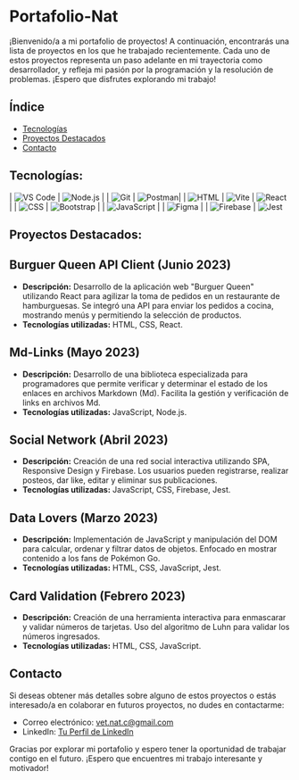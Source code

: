 # Portafolio-Nat

¡Bienvenido/a a mi portafolio de proyectos! A continuación, encontrarás una lista de proyectos en los que he trabajado recientemente. Cada uno de estos proyectos representa un paso adelante en mi trayectoria como desarrollador, y refleja mi pasión por la programación y la resolución de problemas. ¡Espero que disfrutes explorando mi trabajo!

## Índice

- [Tecnologías](#tecnologías)
- [Proyectos Destacados](#proyectos-destacados)
- [Contacto](#contacto)

## Tecnologías:

| <img src="https://skillicons.dev/icons?i=vscode&theme=dark" alt="VS Code">     |     <img src="https://skillicons.dev/icons?i=nodejs" alt="Node.js"> |
| <img src="https://skillicons.dev/icons?i=git&theme=dark" alt="Git">    |  <img src="https://skillicons.dev/icons?i=postman" alt="Postman">|
| <img src="https://skillicons.dev/icons?i=html&theme=dark" alt="HTML">   |   <img src="https://skillicons.dev/icons?i=vite" alt="Vite"> |  <img src="https://skillicons.dev/icons?i=react" alt="React"> |
| <img src="https://skillicons.dev/icons?i=css" alt="CSS"> | <img src="https://skillicons.dev/icons?i=bootstrap" alt="Bootstrap"> |
| <img src="https://skillicons.dev/icons?i=js" alt="JavaScript"> |
| <img src="https://skillicons.dev/icons?i=figma" alt="Figma"> |
| <img src="https://skillicons.dev/icons?i=firebase" alt="Firebase">
| <img src="https://skillicons.dev/icons?i=jest" alt="Jest">
      
      
## Proyectos Destacados:

## Burguer Queen API Client (Junio 2023)

- **Descripción:** Desarrollo de la aplicación web "Burguer Queen" utilizando React para agilizar la toma de pedidos en un restaurante de hamburguesas. Se integró una API para enviar los pedidos a cocina, mostrando menús y permitiendo la selección de productos.
- **Tecnologías utilizadas:** HTML, CSS, React.

## Md-Links (Mayo 2023)

- **Descripción:** Desarrollo de una biblioteca especializada para programadores que permite verificar y determinar el estado de los enlaces en archivos Markdown (Md). Facilita la gestión y verificación de links en archivos Md.
- **Tecnologías utilizadas:** JavaScript, Node.js.

## Social Network (Abril 2023)

- **Descripción:** Creación de una red social interactiva utilizando SPA, Responsive Design y Firebase. Los usuarios pueden registrarse, realizar posteos, dar like, editar y eliminar sus publicaciones.
- **Tecnologías utilizadas:** JavaScript, CSS, Firebase, Jest.

## Data Lovers (Marzo 2023)

- **Descripción:** Implementación de JavaScript y manipulación del DOM para calcular, ordenar y filtrar datos de objetos. Enfocado en mostrar contenido a los fans de Pokémon Go.
- **Tecnologías utilizadas:** HTML, CSS, JavaScript, Jest.

## Card Validation (Febrero 2023)

- **Descripción:** Creación de una herramienta interactiva para enmascarar y validar números de tarjetas. Uso del algoritmo de Luhn para validar los números ingresados.
- **Tecnologías utilizadas:** HTML, CSS, JavaScript.

## Contacto

Si deseas obtener más detalles sobre alguno de estos proyectos o estás interesado/a en colaborar en futuros proyectos, no dudes en contactarme:

- Correo electrónico: vet.nat.c@gmail.com
- LinkedIn: [Tu Perfil de LinkedIn](https://www.linkedin.com/in/giselle-cifuentes-m/)

Gracias por explorar mi portafolio y espero tener la oportunidad de trabajar contigo en el futuro. ¡Espero que encuentres mi trabajo interesante y motivador!